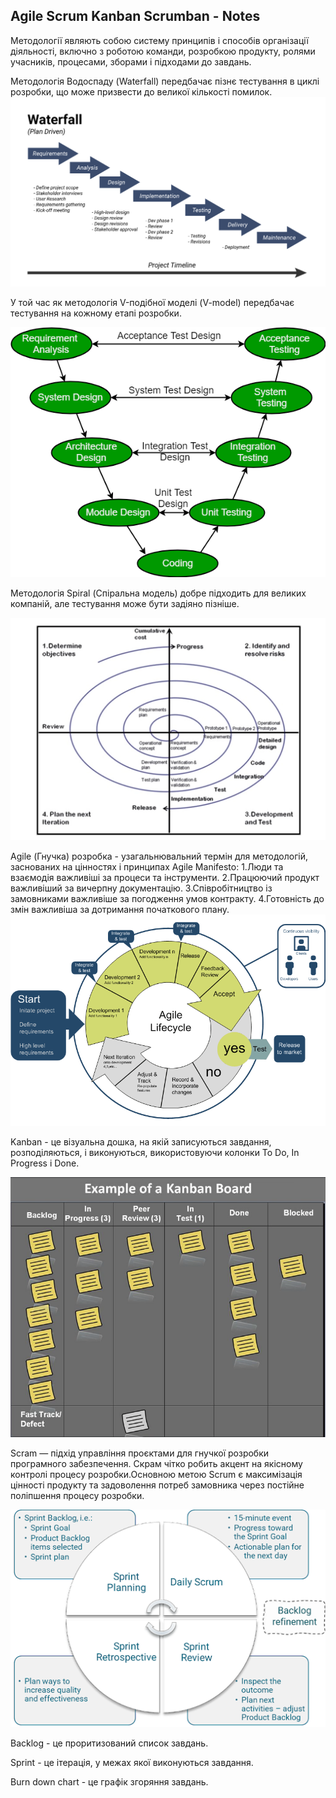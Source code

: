 ## Agile Scrum Kanban Scrumban - Notes
Методології являють собою систему принципів і способів організації діяльності, включно з роботою команди, розробкою продукту, ролями учасників, процесами, зборами і підходами до завдань.

Методологія Водоспаду (Waterfall) передбачає пізнє тестування в циклі розробки, що може призвести до великої кількості помилок.
![Waterfall](https://github.com/RomanPravdiuk/Agile-Scrum-Kanban-Scrumban/blob/main/Waterfall.png)

У той час як методологія V-подібної моделі (V-model) передбачає тестування на кожному етапі розробки.

![V-model](https://github.com/RomanPravdiuk/Agile-Scrum-Kanban-Scrumban/blob/main/V-Model.png)

Методологія Spiral (Спіральна модель) добре підходить для великих компаній, але тестування може бути задіяно пізніше.

![Spiral](https://github.com/RomanPravdiuk/Agile-Scrum-Kanban-Scrumban/blob/main/Spiral.png)

Agile (Гнучка) розробка - узагальнювальний термін для методологій, заснованих на цінностях і принципах Agile Manifesto:
1.Люди та взаємодія важливіші за процеси та інструменти.
2.Працюючий продукт важливіший за вичерпну документацію.
3.Співробітництво із замовниками важливіше за погодження умов контракту.
4.Готовність до змін важливіша за дотримання початкового плану.
![Agile](https://github.com/RomanPravdiuk/Agile-Scrum-Kanban-Scrumban/blob/main/Agile.png)

Kanban - це візуальна дошка, на якій записуються завдання, розподіляються, і виконуються, використовуючи колонки To Do, In Progress і Done.

![Kanban](https://github.com/RomanPravdiuk/Agile-Scrum-Kanban-Scrumban/blob/main/Kanban.png)

Scram — підхід управління проєктами для гнучкої розробки програмного забезпечення. Скрам чітко робить акцент на якісному контролі процесу розробки.Основною метою Scrum є максимізація цінності продукту та задоволення потреб замовника через постійне поліпшення процесу розробки.

![Scrum](https://github.com/RomanPravdiuk/Agile-Scrum-Kanban-Scrumban/blob/main/Scrum.png)


Backlog - це проритизований список завдань.

Sprint - це ітерація, у межах якої виконуються завдання.

Burn down chart - це графік згоряння завдань.
